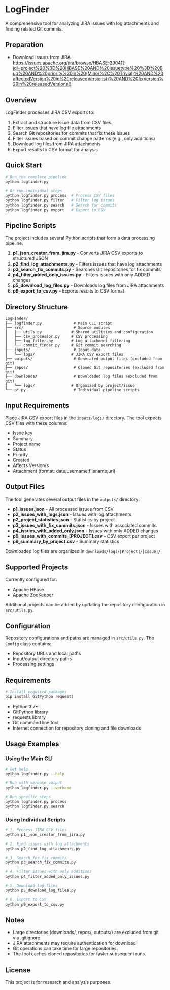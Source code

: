 # LogFinder

A comprehensive tool for analyzing JIRA issues with log attachments and finding related Git commits.
## Preparation
- Download issues from JIRA
https://issues.apache.org/jira/browse/HBASE-29041?jql=project%20%3D%20HBASE%20AND%20issuetype%20%3D%20Bug%20AND%20priority%20in%20(Minor%2C%20Trivial)%20AND%20affectedVersion%20in%20releasedVersions()%20AND%20fixVersion%20in%20releasedVersions()


## Overview

LogFinder processes JIRA CSV exports to:
1. Extract and structure issue data from CSV files
2. Filter issues that have log file attachments
3. Search Git repositories for commits that fix these issues
4. Filter issues based on commit change patterns (e.g., only additions)
5. Download log files from JIRA attachments
6. Export results to CSV format for analysis

## Quick Start

```bash
# Run the complete pipeline
python logfinder.py

# Or run individual steps
python logfinder.py process  # Process CSV files
python logfinder.py filter   # Filter log issues
python logfinder.py search   # Search for commits
python logfinder.py export   # Export to CSV
```

## Pipeline Scripts

The project includes several Python scripts that form a data processing pipeline:

1. **p1_json_creator_from_jira.py** - Converts JIRA CSV exports to structured JSON
2. **p2_find_log_attachments.py** - Filters issues that have log attachments
3. **p3_search_fix_commits.py** - Searches Git repositories for fix commits
4. **p4_filter_added_only_issues.py** - Filters issues with only ADDED changes
5. **p5_download_log_files.py** - Downloads log files from JIRA attachments
6. **p9_export_to_csv.py** - Exports results to CSV format

## Directory Structure

```
LogFinder/
├── logfinder.py              # Main CLI script
├── src/                      # Source modules
│   ├── utils.py             # Shared utilities and configuration
│   ├── csv_processor.py     # CSV processing
│   ├── log_filter.py        # Log attachment filtering
│   └── commit_finder.py     # Git commit searching
├── inputs/                   # Input data
│   └── logs/                # JIRA CSV export files
├── outputs/                  # Generated output files (excluded from git)
├── repos/                    # Cloned Git repositories (excluded from git)
├── downloads/                # Downloaded log files (excluded from git)
│   └── logs/                # Organized by project/issue
└── p*.py                     # Individual pipeline scripts
```

## Input Requirements

Place JIRA CSV export files in the `inputs/logs/` directory. The tool expects CSV files with these columns:
- Issue key
- Summary  
- Project name
- Status
- Priority
- Created
- Affects Version/s
- Attachment (format: date;username;filename;url)

## Output Files

The tool generates several output files in the `outputs/` directory:

- **p1_issues.json** - All processed issues from CSV
- **p2_issues_with_logs.json** - Issues with log attachments
- **p2_project_statistics.json** - Statistics by project
- **p3_issues_with_fix_commits.json** - Issues with associated commits
- **p4_issues_with_added_only.json** - Issues with only ADDED changes
- **p9_issues_with_commits_[PROJECT].csv** - CSV export per project
- **p9_summary_by_project.csv** - Summary statistics

Downloaded log files are organized in `downloads/logs/[Project]/[Issue]/`

## Supported Projects

Currently configured for:
- Apache HBase
- Apache ZooKeeper

Additional projects can be added by updating the repository configuration in `src/utils.py`.

## Configuration

Repository configurations and paths are managed in `src/utils.py`. The `Config` class contains:
- Repository URLs and local paths
- Input/output directory paths  
- Processing settings

## Requirements

```bash
# Install required packages
pip install GitPython requests
```

- Python 3.7+
- GitPython library
- requests library
- Git command line tool
- Internet connection for repository cloning and file downloads

## Usage Examples

### Using the Main CLI

```bash
# Get help
python logfinder.py --help

# Run with verbose output
python logfinder.py --verbose

# Run specific steps
python logfinder.py process
python logfinder.py search
```

### Using Individual Scripts

```bash
# 1. Process JIRA CSV files
python p1_json_creator_from_jira.py

# 2. Find issues with log attachments
python p2_find_log_attachments.py

# 3. Search for fix commits
python p3_search_fix_commits.py

# 4. Filter issues with only additions
python p4_filter_added_only_issues.py

# 5. Download log files
python p5_download_log_files.py

# 6. Export to CSV
python p9_export_to_csv.py
```

## Notes

- Large directories (downloads/, repos/, outputs/) are excluded from git via .gitignore
- JIRA attachments may require authentication for download
- Git operations can take time for large repositories
- The tool caches cloned repositories for faster subsequent runs

## License

This project is for research and analysis purposes.